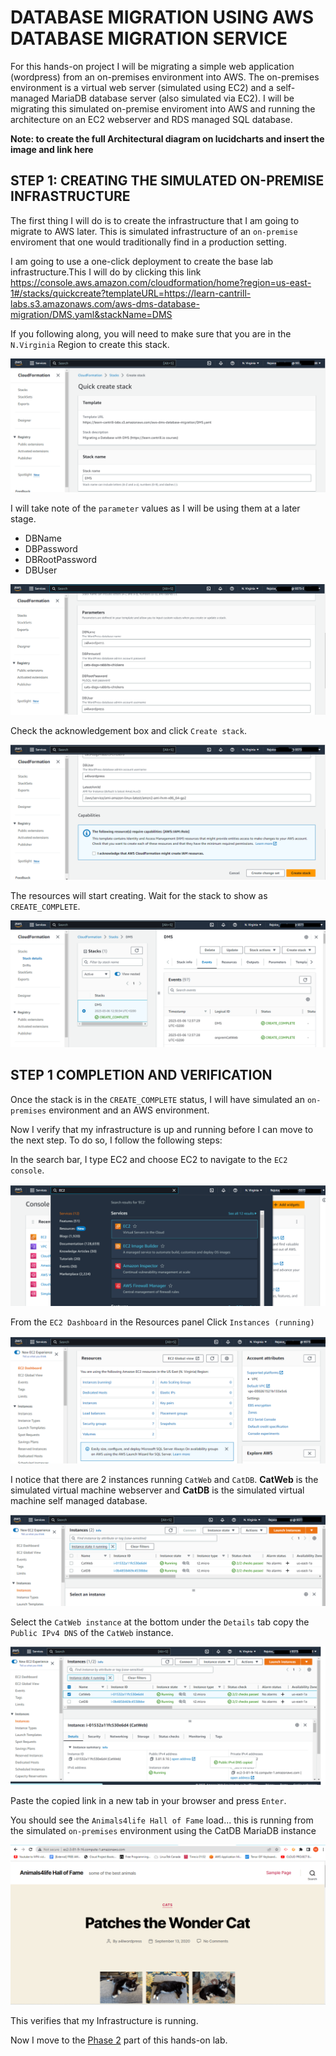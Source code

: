 # DATABASE MIGRATION USING AWS DATABASE MIGRATION SERVICE

For this hands-on project I will be migrating a simple web application (wordpress) from an on-premises environment into AWS. The on-premises environment is a virtual web server (simulated using EC2) and a self-managed MariaDB database server (also simulated via EC2). I will be migrating this simulated on-premise enviroment into AWS and running the architecture on an EC2 webserver and RDS managed SQL database.

**Note: to create the full Architectural diagram on lucidcharts and insert the image and link here**

## STEP 1: CREATING THE SIMULATED ON-PREMISE INFRASTRUCTURE

The first thing I will do is to create the infrastructure that I am going to migrate to AWS later. This is simulated infrastructure of an `on-premise` enviroment that one would traditionally find in a production setting.

I am going to use a one-click deployment to create the base lab infrastructure.This I will do by clicking this link https://console.aws.amazon.com/cloudformation/home?region=us-east-1#/stacks/quickcreate?templateURL=https://learn-cantrill-labs.s3.amazonaws.com/aws-dms-database-migration/DMS.yaml&stackName=DMS

If you following along, you will need to make sure that you are in the `N.Virginia` Region to create this stack.

![Quick Create Stack Template from link above](https://github.com/CloudRiRi15/DATABASE-MIGRATION/blob/main/assets/Creating%20Stack1a.png)


I will take note of the `parameter` values as I will be using them at a later stage.

 + DBName
 + DBPassword
 + DBRootPassword
 + DBUser
 
![Take Note of the Parameter Values before scrolling down to create the stack](https://github.com/CloudRiRi15/DATABASE-MIGRATION/blob/main/assets/Creating%20Stack1b.png)

 
 Check the acknowledgement box and click `Create stack`.
 
![](https://github.com/CloudRiRi15/DATABASE-MIGRATION/blob/main/assets/Creating%20Stack1c.png)
  
 
 The resources will start creating. Wait for the stack to show as `CREATE_COMPLETE`.
 
 ![](https://github.com/CloudRiRi15/DATABASE-MIGRATION/blob/main/assets/Creating%20Stack1d%20complete.png)
 
 

## STEP 1 COMPLETION AND VERIFICATION
 
 Once the stack is in the `CREATE_COMPLETE` status, I will have simulated an `on-premises` environment and an AWS environment.
 
Now I verify that my infrastructure is up and running before I can move to the next step. To do so, I follow the following steps:

In the search bar, I type EC2 and choose EC2 to navigate to the `EC2 console`. 

![](https://github.com/CloudRiRi15/DATABASE-MIGRATION/blob/main/assets/Step%202a%20Verify%20Infrastructure%20is%20running.png)



From the `EC2 Dashboard` in the Resources panel Click `Instances (running)`

![](https://github.com/CloudRiRi15/DATABASE-MIGRATION/blob/main/assets/Step%202%20Verify%20Infrastructure%20is%20running.png)



I notice that there are 2 instances running `CatWeb` and `CatDB`. **CatWeb** is the simulated virtual machine webserver and **CatDB** is the simulated virtual machine self managed database.

![](https://github.com/CloudRiRi15/DATABASE-MIGRATION/blob/main/assets/Step%202b%20Verify%20Infrastructure%20is%20running.png)




Select the `CatWeb instance` at the bottom under the `Details` tab copy the `Public IPv4 DNS` of the `CatWeb` instance.

![](https://github.com/CloudRiRi15/DATABASE-MIGRATION/blob/main/assets/Step%202c%20Verify%20Infrastructure%20is%20running.png)



Paste the copied link in a new tab in your browser and press `Enter`.

You should see the `Animals4life Hall of Fame` load... this is running from the simulated `on-premises` environment using the CatDB MariaDB instance

![](https://github.com/CloudRiRi15/DATABASE-MIGRATION/blob/main/assets/Step%202d%20Verify%20Infrastructure%20is%20running.png)



This verifies that my Infrastructure is running.   

Now I move to the [Phase 2](https://github.com/CloudRiRi15/DATABASE-MIGRATION/blob/main/Journal/Phase_2_instructions.md) part of this hands-on lab. 



 
 
 
 
 
 
 
 
 
 
 
 
 
 
